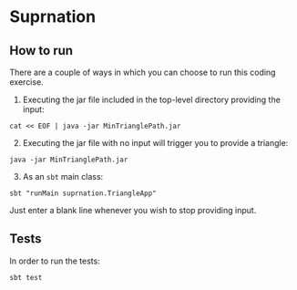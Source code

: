 # Suprnation

## How to run

There are a couple of ways in which you can choose to run this coding exercise.
1. Executing the jar file included in the top-level directory providing the input:
```
cat << EOF | java -jar MinTrianglePath.jar
```

2.  Executing the jar file with no input will trigger you to provide a triangle:
```
java -jar MinTrianglePath.jar
```

3. As an `sbt` main class:
```
sbt "runMain suprnation.TriangleApp"
```

Just enter a blank line whenever you wish to stop providing input. 

## Tests

In order to run the tests:
```
sbt test
```
